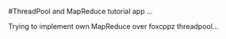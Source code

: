 #ThreadPool and MapReduce tutorial app ...

Trying to implement own MapReduce over foxcppz threadpool... 
